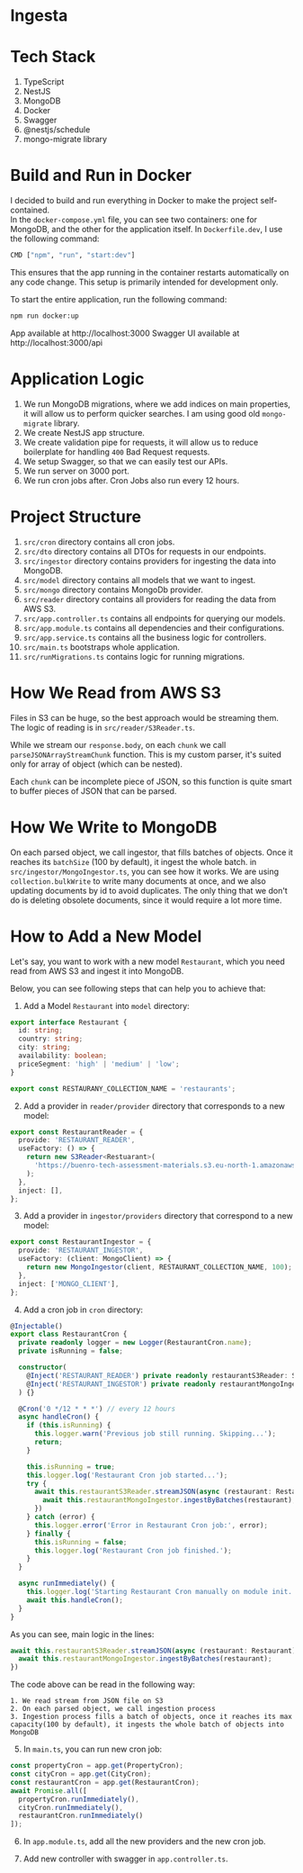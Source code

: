 # Ingesta

# Tech Stack
1. TypeScript
1. NestJS
1. MongoDB 
1. Docker
1. Swagger
1. @nestjs/schedule
1. mongo-migrate library

# Build and Run in Docker

I decided to build and run everything in Docker to make the project self-contained.  
In the `docker-compose.yml` file, you can see two containers: one for MongoDB, and the other for the application itself. In `Dockerfile.dev`, I use the following command:

```bash
CMD ["npm", "run", "start:dev"]
```

This ensures that the app running in the container restarts automatically on any code change. This setup is primarily intended for development only.

To start the entire application, run the following command:

```bash
npm run docker:up
```

App available at http://localhost:3000
Swagger UI available at http://localhost:3000/api

# Application Logic

1. We run MongoDB migrations, where we add indices on main properties, it will allow us to perform quicker searches. I am using good old `mongo-migrate` library.
2. We create NestJS app structure.
3. We create validation pipe for requests, it will allow us to reduce boilerplate for handling `400` Bad Request requests.
4. We setup Swagger, so that we can easily test our APIs.
5. We run server on 3000 port.
6. We run cron jobs after. Cron Jobs also run every 12 hours.

# Project Structure

1. `src/cron` directory contains all cron jobs.
2. `src/dto` directory contains all DTOs for requests in our endpoints.
3. `src/ingestor` directory contains providers for ingesting the data into MongoDB.
4. `src/model` directory contains all models that we want to ingest.
5. `src/mongo` directory contains MongoDb provider.
6. `src/reader` directory contains all providers for reading the data from AWS S3.
7. `src/app.controller.ts` contains all endpoints for querying our models.
8. `src/app.module.ts` contains all dependencies and their configurations.
9. `src/app.service.ts` contains all the business logic for controllers.
10. `src/main.ts` bootstraps whole application.
11. `src/runMigrations.ts` contains logic for running migrations.

# How We Read from AWS S3

Files in S3 can be huge, so the best approach would be streaming them. The logic of reading is in `src/reader/S3Reader.ts`.

While we stream our `response.body`, on each `chunk` we call `parseJSONArrayStreamChunk` function. 
This is my custom parser, it's suited only for array of object (which can be nested). 

Each `chunk` can be incomplete piece of JSON, so this function is quite smart to buffer pieces of JSON that can be parsed.

# How We Write to MongoDB

On each parsed object, we call ingestor, that fills batches of objects. Once it reaches its `batchSize` (100 by default), it ingest the whole batch.
in `src/ingestor/MongoIngestor.ts`, you can see how it works. We are using `collection.bulkWrite` to write many documents at once, and we also updating documents by id to avoid duplicates.
The only thing that we don't do is deleting obsolete documents, since it would require a lot more time.

# How to Add a New Model

Let's say, you want to work with a new model `Restaurant`, which you need read from AWS S3 and ingest it into MongoDB.

Below, you can see following steps that can help you to achieve that:

1. Add a Model `Restaurant` into `model` directory:

```ts
export interface Restaurant {
  id: string;
  country: string;
  city: string;
  availability: boolean;
  priceSegment: 'high' | 'medium' | 'low';
}

export const RESTAURANY_COLLECTION_NAME = 'restaurants';
```

2. Add a provider in `reader/provider` directory that corresponds to a new model:

```ts
export const RestaurantReader = {
  provide: 'RESTAURANT_READER',
  useFactory: () => {
    return new S3Reader<Restuarant>(
      'https://buenro-tech-assessment-materials.s3.eu-north-1.amazonaws.com/restaurants.json'
    );
  },
  inject: [],
};
```

3. Add a provider in `ingestor/providers` directory that correspond to a new model:

```ts
export const RestaurantIngestor = {
  provide: 'RESTAURANT_INGESTOR',
  useFactory: (client: MongoClient) => {
    return new MongoIngestor(client, RESTAURANT_COLLECTION_NAME, 100);
  },
  inject: ['MONGO_CLIENT'],
};

```

4. Add a cron job in `cron` directory:

```ts
@Injectable()
export class RestaurantCron {
  private readonly logger = new Logger(RestaurantCron.name);
  private isRunning = false;

  constructor(
    @Inject('RESTAURANT_READER') private readonly restaurantS3Reader: S3Reader<Restuarant>,
    @Inject('RESTAURANT_INGESTOR') private readonly restaurantMongoIngestor: MongoIngestor<Restuarant>,
  ) {}

  @Cron('0 */12 * * *') // every 12 hours
  async handleCron() {
    if (this.isRunning) {
      this.logger.warn('Previous job still running. Skipping...');
      return;
    }

    this.isRunning = true;
    this.logger.log('Restaurant Cron job started...');
    try {
      await this.restaurantS3Reader.streamJSON(async (restaurant: Restaurant) => {
        await this.restaurantMongoIngestor.ingestByBatches(restaurant);
      })
    } catch (error) {
      this.logger.error('Error in Restaurant Cron job:', error);
    } finally {
      this.isRunning = false;
      this.logger.log('Restaurant Cron job finished.');
    }
  }

  async runImmediately() {
    this.logger.log('Starting Restaurant Cron manually on module init...');
    await this.handleCron();
  }
}
```

As you can see, main logic in the lines:

```ts
await this.restaurantS3Reader.streamJSON(async (restaurant: Restaurant) => {
  await this.restaurantMongoIngestor.ingestByBatches(restaurant);
})
```

The code above can be read in the following way:
```text
1. We read stream from JSON file on S3
2. On each parsed object, we call ingestion process
3. Ingestion process fills a batch of objects, once it reaches its max capacity(100 by default), it ingests the whole batch of objects into MongoDB
```

5. In `main.ts`, you can run new cron job:

```ts
const propertyCron = app.get(PropertyCron);
const cityCron = app.get(CityCron);
const restaurantCron = app.get(RestaurantCron);
await Promise.all([
  propertyCron.runImmediately(),
  cityCron.runImmediately(),
  restaurantCron.runImmediately()
]);
```

6. In `app.module.ts`, add all the new providers and the new cron job.

7. Add new controller with swagger in `app.controller.ts`.
